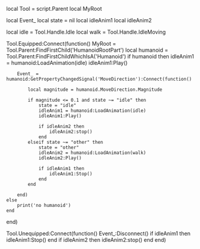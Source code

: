 local Tool = script.Parent
local MyRoot

local Event_
local state = nil
local idleAnim1
local idleAnim2

local idle = Tool.Handle.Idle
local walk = Tool.Handle.IdleMoving


Tool.Equipped:Connect(function()
	MyRoot = Tool.Parent:FindFirstChild('HumanoidRootPart')
	local humanoid = Tool.Parent:FindFirstChildWhichIsA('Humanoid')
	if humanoid then
		idleAnim1 = humanoid:LoadAnimation(idle)
		idleAnim1:Play()
		
		
		Event_ = humanoid:GetPropertyChangedSignal('MoveDirection'):Connect(function()
			
			local magnitude = humanoid.MoveDirection.Magnitude
			
			if magnitude <= 0.1 and state ~= "idle" then
				state = "idle"
				idleAnim1 = humanoid:LoadAnimation(idle)
				idleAnim1:Play()
				
				if idleAnim2 then
					idleAnim2:stop()
				end
			elseif state ~= "other" then
				state = "other"
				idleAnim2 = humanoid:LoadAnimation(walk)
				idleAnim2:Play()
				
				if idleAnim1 then
					idleAnim1:Stop()
				end
			end
			
		end)
	else
		print('no humanoid')
	end
end)

Tool.Unequipped:Connect(function()
	Event_:Disconnect()
	if idleAnim1 then idleAnim1:Stop() end
	if idleAnim2 then idleAnim2:stop() end
end)
